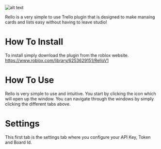 
![alt text](https://github.com/jakebball/Rello/blob/main/RelloIcon.png?raw=true)

Rello is a very simple to use Trello plugin that is designed to make manaing cards and lists easy without having to leave studio!

# How To Install
To install simply download the plugin from the roblox website.
https://www.roblox.com/library/6253629151/RelloV1

# How To Use
Rello is very simple to use and intuitive. You start by clicking the icon which will open up the window. You can navigate through the windows by simply clicking the different tabs above.

# Settings

This first tab is the settings tab where you configure your API Key, Token and Board Id.

